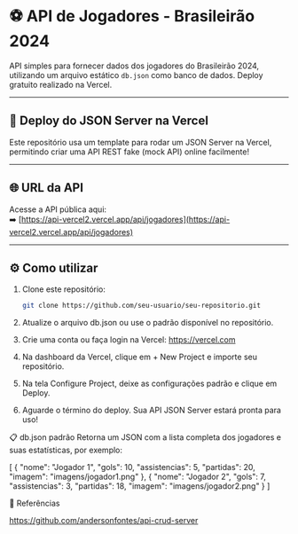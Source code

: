 # ⚽ API de Jogadores - Brasileirão 2024

API simples para fornecer dados dos jogadores do Brasileirão 2024, utilizando um arquivo estático `db.json` como banco de dados. Deploy gratuito realizado na Vercel.

---

## 🚀 Deploy do JSON Server na Vercel

Este repositório usa um template para rodar um JSON Server na Vercel, permitindo criar uma API REST fake (mock API) online facilmente!

---

## 🌐 URL da API

Acesse a API pública aqui:  
➡️ [https://api-vercel2.vercel.app/api/jogadores](https://api-vercel2.vercel.app/api/jogadores)

---

## ⚙️ Como utilizar

1. Clone este repositório:
   ```bash
   git clone https://github.com/seu-usuario/seu-repositorio.git

2. Atualize o arquivo db.json ou use o padrão disponível no repositório.

3. Crie uma conta ou faça login na Vercel: https://vercel.com

4. Na dashboard da Vercel, clique em + New Project e importe seu repositório.

5. Na tela Configure Project, deixe as configurações padrão e clique em Deploy.

6. Aguarde o término do deploy. Sua API JSON Server estará pronta para uso!

📋 db.json padrão
Retorna um JSON com a lista completa dos jogadores e suas estatísticas, por exemplo:


[
  {
    "nome": "Jogador 1",
    "gols": 10,
    "assistencias": 5,
    "partidas": 20,
    "imagem": "imagens/jogador1.png"
  },
  {
    "nome": "Jogador 2",
    "gols": 7,
    "assistencias": 3,
    "partidas": 18,
    "imagem": "imagens/jogador2.png"
  }
]

🔗 Referências

https://github.com/andersonfontes/api-crud-server





